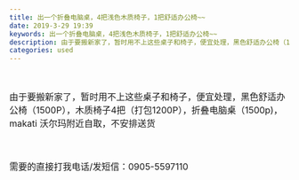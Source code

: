 ```yaml
---
title: 出一个折叠电脑桌，4把浅色木质椅子，1把舒适办公椅~~
date: 2019-3-29 19:39
keywords: 出一个折叠电脑桌，4把浅色木质椅子，1把舒适办公椅~~
description: 由于要搬新家了，暂时用不上这些桌子和椅子，便宜处理，黑色舒适办公椅（1500P），木质椅子4把（打包1200P），折叠电脑桌（1500p)，makati沃尔玛附近自取，不安排送货需要的直接打我电话/发短信：0905-5597110
categories: used
---
```

<td class="t_f" id="postmessage_3341776">

<br/>
<br/>
<font size="3">由于要搬新家了，暂时用不上这些桌子和椅子，便宜处理，黑色舒适办公椅（1500P），木质椅子4把（打包1200P），折叠电脑桌（1500p)，makati 沃尔玛附近自取，不安排送货</font><font size="3"><br/>
</font><br/>
<font size="3"><br/>
</font><br/>
<font size="3">需要的直接打我电话/发短信：0905-5597110</font><br/>
</td>
